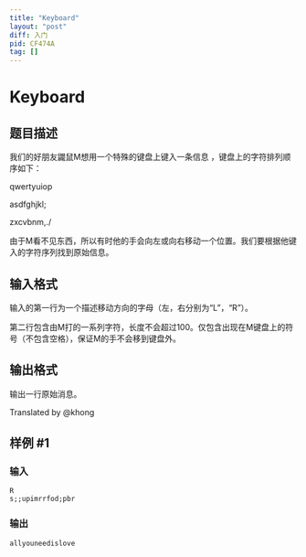 ```yaml
---
title: "Keyboard"
layout: "post"
diff: 入门
pid: CF474A
tag: []
---
```


# Keyboard

## 题目描述

我们的好朋友鼹鼠M想用一个特殊的键盘上键入一条信息 ，键盘上的字符排列顺序如下：

qwertyuiop

asdfghjkl;

zxcvbnm,./

由于M看不见东西，所以有时他的手会向左或向右移动一个位置。我们要根据他键入的字符序列找到原始信息。

## 输入格式

输入的第一行为一个描述移动方向的字母（左，右分别为“L”，“R”）。

第二行包含由M打的一系列字符，长度不会超过100。仅包含出现在M键盘上的符号（不包含空格），保证M的手不会移到键盘外。

## 输出格式

输出一行原始消息。

Translated by @khong

## 样例 #1

### 输入

```
R
s;;upimrrfod;pbr

```

### 输出

```
allyouneedislove

```

